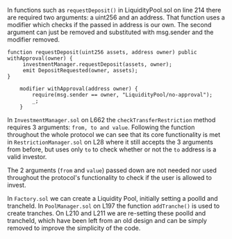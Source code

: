 In functions such as ``requestDeposit()`` in LiquidityPool.sol on line 214 there are required two arguments: a uint256 and an address. That function uses a modifier which checks if the passed in address is our own. The second argument can just be removed and substituted with msg.sender and the modifier removed.

```
function requestDeposit(uint256 assets, address owner) public withApproval(owner) {
     investmentManager.requestDeposit(assets, owner);
     emit DepositRequested(owner, assets);
}
```

```
    modifier withApproval(address owner) {
        require(msg.sender == owner, "LiquidityPool/no-approval");
        _;
    }
```






In ``InvestmentManager.sol`` on L662 the ``checkTransferRestriction`` method requires 3 arguments: ``from, to and value``. Following the function throughout the whole protocol we can see that its core functionality is met in ``RestrictionManager.sol`` on L28 where it still accepts the 3 arguments from before, but uses only ``to`` to check whether or not the ``to`` address is a valid investor. 

The 2 arguments (``from`` and ``value``) passed down are not needed nor used throughout the protocol's functionality to check if the user is allowed to invest.






In ``Factory.sol`` we can create a Liquidity Pool, initially setting a poolId and trancheId. In ``PoolManager.sol`` on L197 the function ``addTranche()`` is used to create tranches. On L210 and L211 we are re-setting these poolId and trancheId, which have been left from an old design and can be simply removed to improve the simplicity of the code.  